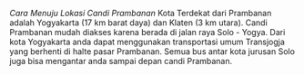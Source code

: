 *Cara Menuju Lokasi Candi Prambanan* 
Kota Terdekat dari Prambanan adalah Yogyakarta (17 km barat daya) dan Klaten (3 km utara). Candi Prambanan mudah diakses karena berada di jalan raya Solo - Yogya. Dari kota Yogyakarta anda dapat menggunakan transportasi umum Transjogja yang berhenti di halte pasar Prambanan. Semua bus antar kota jurusan Solo juga bisa mengantar anda sampai depan candi Prambanan.